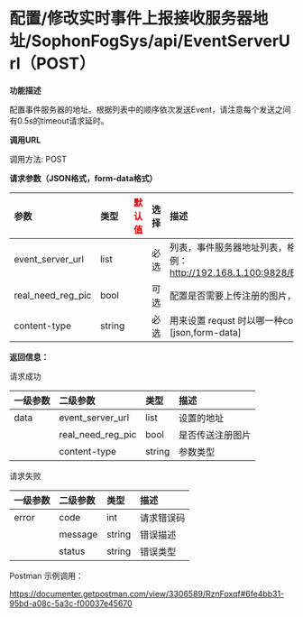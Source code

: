 # 配置/修改实时事件上报接收服务器地址/SophonFogSys/api/EventServerUrl（POST）

**功能描述**

配置事件服务器的地址。根据列表中的顺序依次发送Event，请注意每个发送之间有0.5s的timeout请求延时。

**调用URL**

调用方法: POST

**请求参数（JSON格式，form-data格式）**

| 参数              | 类型   | <font color="#dd0000">默认值</font> | 选择 | 描述                                                         | <font color="#dd0000">举例</font> |
| :---------------- | :----- | ----------------------------------- | :--- | :----------------------------------------------------------- | --------------------------------- |
| event_server_url  | list   |                                     | 必选 | 列表，事件服务器地址列表，格式： [https/[http\]://ip:port/api](http://ipport/) 。举例： http://192.168.1.100:9828/EventServer/api/SophonFogRelEvent |                                   |
| real_need_reg_pic | bool   |                                     | 可选 | 配置是否需要上传注册的图片，默认为true,需要上传注册的图片    |                                   |
| content-type      | string |                                     | 必选 | 用来设置 requst 时以哪一种content type发送，参数为：[json,form-data] |                                   |

**返回信息：**

请求成功

| 一级参数 | 二级参数          | 类型   | 描述             |
| :------- | :---------------- | :----- | :--------------- |
| data     | event_server_url  | list   | 设置的地址       |
|          | real_need_reg_pic | bool   | 是否传送注册图片 |
|          | content-type      | string | 参数类型         |

请求失败

| 一级参数 | 二级参数 | 类型   | 描述       |
| :------- | :------- | :----- | :--------- |
| error    | code     | int    | 请求错误码 |
|          | message  | string | 错误描述   |
|          | status   | string | 错误类型   |

Postman 示例调用：

https://documenter.getpostman.com/view/3306589/RznFoxqf#6fe4bb31-95bd-a08c-5a3c-f00037e45670